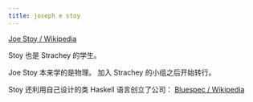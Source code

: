 ```yaml
---
title: joseph e stoy
---
```


[Joe Stoy / Wikipedia](https://en.wikipedia.org/wiki/Joe_Stoy)

Stoy 也是 Strachey 的学生。

Joe Stoy 本来学的是物理。
加入 Strachey 的小组之后开始转行。

Stoy 还利用自己设计的类 Haskell 语言创立了公司：
[Bluespec / Wikipedia](https://en.wikipedia.org/wiki/Bluespec)
